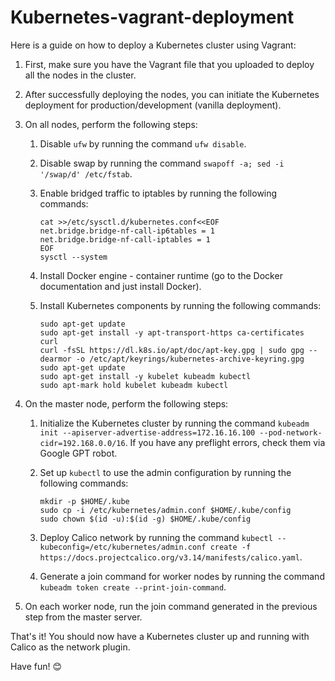 # Kubernetes-vagrant-deployment


Here is a guide on how to deploy a Kubernetes cluster using Vagrant:

1. First, make sure you have the Vagrant file that you uploaded to deploy all the nodes in the cluster.

2. After successfully deploying the nodes, you can initiate the Kubernetes deployment for production/development (vanilla deployment).

3. On all nodes, perform the following steps:

   1. Disable `ufw` by running the command `ufw disable`.
   
   2. Disable swap by running the command `swapoff -a; sed -i '/swap/d' /etc/fstab`.
   
   3. Enable bridged traffic to iptables by running the following commands:
   
      ```
      cat >>/etc/sysctl.d/kubernetes.conf<<EOF
      net.bridge.bridge-nf-call-ip6tables = 1
      net.bridge.bridge-nf-call-iptables = 1
      EOF
      sysctl --system
      ```
   
   4. Install Docker engine - container runtime (go to the Docker documentation and just install Docker).
   
   5. Install Kubernetes components by running the following commands:
   
      ```
      sudo apt-get update
      sudo apt-get install -y apt-transport-https ca-certificates curl
      curl -fsSL https://dl.k8s.io/apt/doc/apt-key.gpg | sudo gpg --dearmor -o /etc/apt/keyrings/kubernetes-archive-keyring.gpg
      sudo apt-get update
      sudo apt-get install -y kubelet kubeadm kubectl
      sudo apt-mark hold kubelet kubeadm kubectl
      ```

4. On the master node, perform the following steps:

   1. Initialize the Kubernetes cluster by running the command `kubeadm init --apiserver-advertise-address=172.16.16.100 --pod-network-cidr=192.168.0.0/16`. If you have any preflight errors, check them via Google GPT robot.
   
   2. Set up `kubectl` to use the admin configuration by running the following commands:
   
      ```
      mkdir -p $HOME/.kube
      sudo cp -i /etc/kubernetes/admin.conf $HOME/.kube/config
      sudo chown $(id -u):$(id -g) $HOME/.kube/config
      ```
   
   3. Deploy Calico network by running the command `kubectl --kubeconfig=/etc/kubernetes/admin.conf create -f https://docs.projectcalico.org/v3.14/manifests/calico.yaml`.
   
   4. Generate a join command for worker nodes by running the command `kubeadm token create --print-join-command`.

5. On each worker node, run the join command generated in the previous step from the master server.

That's it! You should now have a Kubernetes cluster up and running with Calico as the network plugin.

Have fun! 😊
